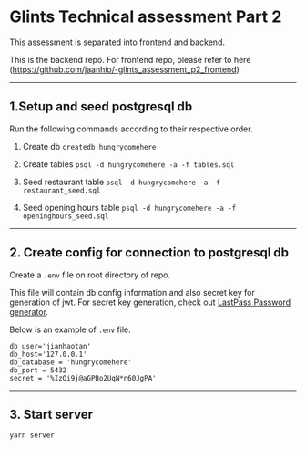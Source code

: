 # Glints Technical assessment Part 2

This assessment is separated into frontend and backend.

This is the backend repo. For frontend repo, please refer to here (https://github.com/jaanhio/-glints_assessment_p2_frontend)

---
## 1.Setup and seed postgresql db

Run the following commands according to their respective order.

1. Create db
`createdb hungrycomehere`

2. Create tables
`psql -d hungrycomehere -a -f tables.sql`

3. Seed restaurant table
`psql -d hungrycomehere -a -f restaurant_seed.sql`

4. Seed opening hours table
`psql -d hungrycomehere -a -f openinghours_seed.sql`
---

## 2. Create config for connection to postgresql db

Create a `.env` file on root directory of repo.

This file will contain db config information and also secret key for generation of jwt. For secret key generation, check out [LastPass Password generator](https://www.lastpass.com/password-generator).

Below is an example of `.env` file.
```
db_user='jianhaotan'
db_host='127.0.0.1'
db_database = 'hungrycomehere'
db_port = 5432
secret = '%IzOi9j@aGPBo2UqN*n60JgPA'
```
---

## 3. Start server
`yarn server`